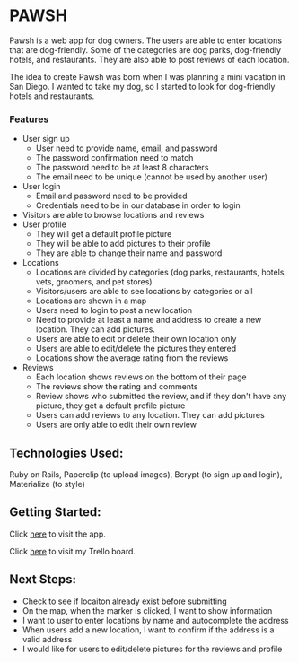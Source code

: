 # PAWSH

Pawsh is a web app for dog owners. The users are able to enter locations that are dog-friendly. Some of the categories are dog parks, dog-friendly hotels, and restaurants. They are also able to post reviews of each location.

The idea to create Pawsh was born when I was planning a mini vacation in San Diego. I wanted to take my dog, so I started to look for dog-friendly hotels and restaurants.

### Features
* User sign up
    * User need to provide name, email, and password
    * The password confirmation need to match
    * The password need to be at least 8 characters
    * The email need to be unique (cannot be used by another user)
* User login
    * Email and password need to be provided
    * Credentials need to be in our database in order to login
* Visitors are able to browse locations and reviews 
* User profile
    * They will get a default profile picture 
    * They will be able to add pictures to their profile
    * They are able to change their name and password
* Locations
    * Locations are divided by categories (dog parks, restaurants, hotels, vets, groomers, and pet stores)
    * Visitors/users are able to see locations by categories or all
    * Locations are shown in a map
    * Users need to login to post a new location
    * Need to provide at least a name and address to create a new location. They can add pictures.
    * Users are able to edit or delete their own location only
    * Users are able to edit/delete the pictures they entered
    * Locations show the average rating from the reviews
* Reviews
    * Each location shows reviews on the bottom of their page
    * The reviews show the rating and comments
    * Review shows who submitted the review, and if they don't have any picture, they get a default profile picture
    * Users can add reviews to any location. They can add pictures
    * Users are only able to edit their own review


## Technologies Used:
Ruby on Rails, Paperclip (to upload images), Bcrypt (to sign up and login), Materialize (to style)

## Getting Started: 
Click [here](https://pawsh.herokuapp.com/) to visit the app.

Click [here](https://trello.com/b/YYc8hVyy/pawsh) to visit my Trello board.

## Next Steps:
* Check to see if locaiton already exist before submitting
* On the map, when the marker is clicked, I want to show information
* I want to user to enter locations by name and autocomplete the address
* When users add a new location, I want to confirm if the address is a valid address
* I would like for users to edit/delete pictures for the reviews and profile

